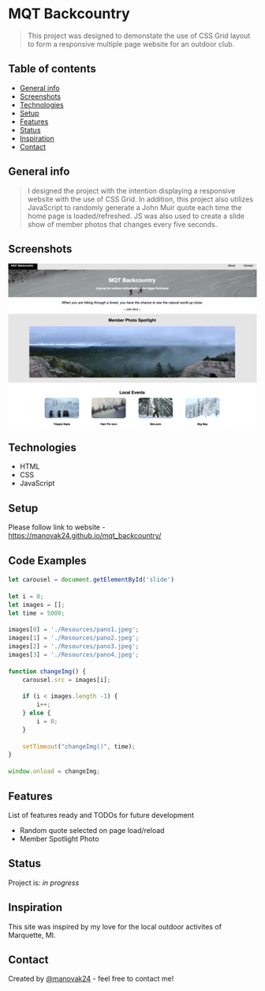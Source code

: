 # MQT Backcountry
> This project was designed to demonstate the use of CSS Grid layout to form a responsive multiple page website for an outdoor club.

## Table of contents
* [General info](#general-info)
* [Screenshots](#screenshots)
* [Technologies](#technologies)
* [Setup](#setup)
* [Features](#features)
* [Status](#status)
* [Inspiration](#inspiration)
* [Contact](#contact)

## General info
> I designed the project with the intention displaying a responsive website with the use of CSS Grid. In addition, this project also utilizes JavaScript to randomly generate a John Muir quote each time the home page is loaded/refreshed. JS was also used to create a slide show of member photos that changes every five seconds.

## Screenshots
![Example screenshot](./Resources/screenshot.png)

## Technologies
* HTML
* CSS
* JavaScript

## Setup
Please follow link to website - https://manovak24.github.io/mqt_backcountry/

## Code Examples
```js
let carousel = document.getElementById('slide')

let i = 0;
let images = [];
let time = 5000;

images[0] = './Resources/pano1.jpeg';
images[1] = './Resources/pano2.jpeg';
images[2] = './Resources/pano3.jpeg';
images[3] = './Resources/pano4.jpeg';

function changeImg() { 
    carousel.src = images[i];

    if (i < images.length -1) {
        i++;
    } else {
        i = 0;
    }

    setTimeout("changeImg()", time);
}

window.onload = changeImg;
```

## Features
List of features ready and TODOs for future development
* Random quote selected on page load/reload
* Member Spotlight Photo


## Status
Project is: _in progress_

## Inspiration
This site was inspired by my love for the local outdoor activites of Marquette, MI.

## Contact
Created by [@manovak24](https://github.com/manovak24) - feel free to contact me!